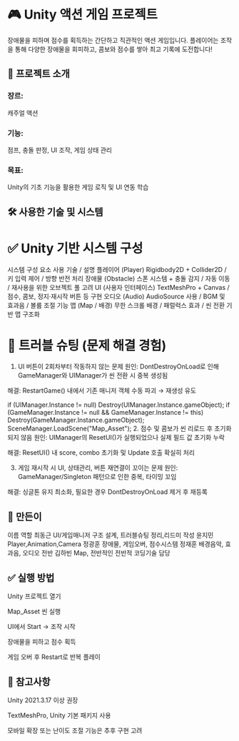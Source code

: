 # 🎮 Unity 액션 게임 프로젝트
장애물을 피하며 점수를 획득하는 간단하고 직관적인 액션 게임입니다.
플레이어는 조작을 통해 다양한 장애물을 회피하고, 콤보와 점수를 쌓아 최고 기록에 도전합니다!

## 🧾 프로젝트 소개
### 장르: 
캐주얼 액션

### 기능: 
점프, 충돌 판정, UI 조작, 게임 상태 관리

### 목표: 
Unity의 기초 기능을 활용한 게임 로직 및 UI 연동 학습

## 🛠 사용한 기술 및 시스템
# ✅ Unity 기반 시스템 구성
시스템 구성 요소	사용 기술 / 설명
플레이어 (Player)	Rigidbody2D + Collider2D / 키 입력 제어 / 방향 반전 처리
장애물 (Obstacle)	스폰 시스템 + 충돌 감지 / 자동 이동 / 재사용을 위한 오브젝트 풀 고려
UI (사용자 인터페이스)	TextMeshPro + Canvas / 점수, 콤보, 정지·재시작 버튼 등 구현
오디오 (Audio)	AudioSource 사용 / BGM 및 효과음 / 볼륨 조절 기능
맵 (Map / 배경)	무한 스크롤 배경 / 패럴럭스 효과 / 씬 전환 기반 맵 구조화

# 🧩 트러블 슈팅 (문제 해결 경험)
1. UI 버튼이 2회차부터 작동하지 않는 문제
원인: DontDestroyOnLoad로 인해 GameManager와 UIManager가 씬 전환 시 중복 생성됨

해결: RestartGame() 내에서 기존 매니저 객체 수동 파괴 → 재생성 유도

if (UIManager.Instance != null) Destroy(UIManager.Instance.gameObject);
if (GameManager.Instance != null && GameManager.Instance != this) Destroy(GameManager.Instance.gameObject);
SceneManager.LoadScene("Map_Asset");
2. 점수 및 콤보가 씬 리로드 후 초기화되지 않음
원인: UIManager의 ResetUI()가 실행되었으나 실제 필드 값 초기화 누락

해결: ResetUI() 내 score, combo 초기화 및 Update 호출 확실히 처리

3. 게임 재시작 시 UI, 상태관리, 버튼 재연결이 꼬이는 문제
원인: GameManager/Singleton 패턴으로 인한 중복, 타이밍 꼬임

해결: 싱글톤 유지 최소화, 필요한 경우 DontDestroyOnLoad 제거 후 재등록

## 👤 만든이
이름	역할
최동근	UI/게임매니저 구조 설계, 트러블슈팅 정리,리드미 작성
윤지민 Player,Animation,Camera
정광훈 장애물, 게임오버, 점수시스템
정재훈 배경음악, 효과음, 오디오 전반
김하빈 Map, 전반적인 전반적 코딩기술 담당

## ✅ 실행 방법
Unity 프로젝트 열기

Map_Asset 씬 실행

UI에서 Start → 조작 시작

장애물을 피하고 점수 획득

게임 오버 후 Restart로 반복 플레이

## 📌 참고사항
Unity 2021.3.17 이상 권장

TextMeshPro, Unity 기본 패키지 사용

모바일 확장 또는 난이도 조절 기능은 추후 구현 고려

